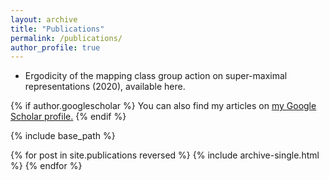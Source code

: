 ```yaml
---
layout: archive
title: "Publications"
permalink: /publications/
author_profile: true
---
```


- Ergodicity of the mapping class group action on super-maximal representations (2020), available here.

{% if author.googlescholar %}
  You can also find my articles on <u><a href="{{author.googlescholar}}">my Google Scholar profile</a>.</u>
{% endif %}

{% include base_path %}

{% for post in site.publications reversed %}
  {% include archive-single.html %}
{% endfor %}
